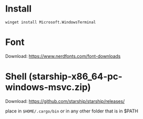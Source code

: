# Install

```
winget install Microsoft.WindowsTerminal
```

# Font

Download: https://www.nerdfonts.com/font-downloads

# Shell (starship-x86_64-pc-windows-msvc.zip)

Download: https://github.com/starship/starship/releases/

place in `$HOME/.cargo/bin` or in any other folder that is in $PATH
